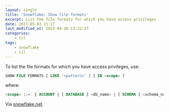 ```yaml
---
layout: single
title: 'Snowflake: Show file formats'
excerpt: List the file formats for which you have access privileges
date: 2017-05-03 21:17
last_modified_at: 2023-04-26 13:22:37
categories:
    - til
tags:
    - snowflake
    - til
---
```


To list the file formats for which you have access privileges, use:

```sql
SHOW FILE FORMATS [ LIKE '<pattern>' ] [ IN <scope> ]
```

where:

```sql
<scope> ::=  { ACCOUNT | [ DATABASE ] <db_name> | [ SCHEMA ] <schema_name> }
```

Via [snowflake.net](https://docs.snowflake.net/manuals/sql-reference/sql/show-file-formats.html).
